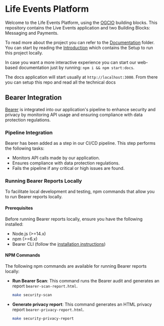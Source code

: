 # Life Events Platform

Welcome to the Life Events Platform, using the [OGCIO](https://www.ogcio.gov.ie/) building blocks.
This repository contains the Live Events application and two Building Blocks: Messaging and Payments.

To read more about the project you can refer to the [Documentation](documentation/docs/) folder.
You can start by reading the [Introduction](documentation/docs/intro.md) which contains the Setup to run this project locally.

In case you want a more interactive experience you can start our web-based documentation just by running: `npm i && npm start:docs`.

The docs application will start usually at `http://localhost:3000`. From there you can setup this repo and read all the technical docs

## Bearer Integration

[Bearer](https://docs.bearer.com/quickstart/) is integrated into our application's pipeline to enhance security and privacy by monitoring API usage and ensuring compliance with data protection regulations.

### Pipeline Integration

Bearer has been added as a step in our CI/CD pipeline. This step performs the following tasks:
- Monitors API calls made by our application.
- Ensures compliance with data protection regulations.
- Fails the pipeline if any critical or high issues are found.

### Running Bearer Reports Locally

To facilitate local development and testing, npm commands that allow you to run Bearer reports locally.

#### Prerequisites

Before running Bearer reports locally, ensure you have the following installed:
- Node.js (>=14.x)
- npm (>=6.x)
- Bearer CLI (follow the [installation instructions](https://docs.bearer.com/quickstart/))

#### NPM Commands

The following npm commands are available for running Bearer reports locally:

- **Run Bearer Scan**: This command runs the Bearer audit and generates an report `bearer-scan-report.html`.

  ```sh
  make security-scan
  ```

- **Generate privacy report**: This command generates an HTML privacy report `bearer-privacy-report.html`.

  ```sh
  make security-privacy-report
  ```
